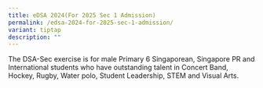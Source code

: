 ```yaml
---
title: eDSA 2024(For 2025 Sec 1 Admission)
permalink: /edsa-2024-for-2025-sec-1-admission/
variant: tiptap
description: ""
---
```

<p>The DSA-Sec exercise is for male Primary 6 Singaporean, Singapore PR and
International students who have outstanding talent in Concert Band, Hockey,
Rugby, Water polo, Student Leadership, STEM and Visual Arts.</p>